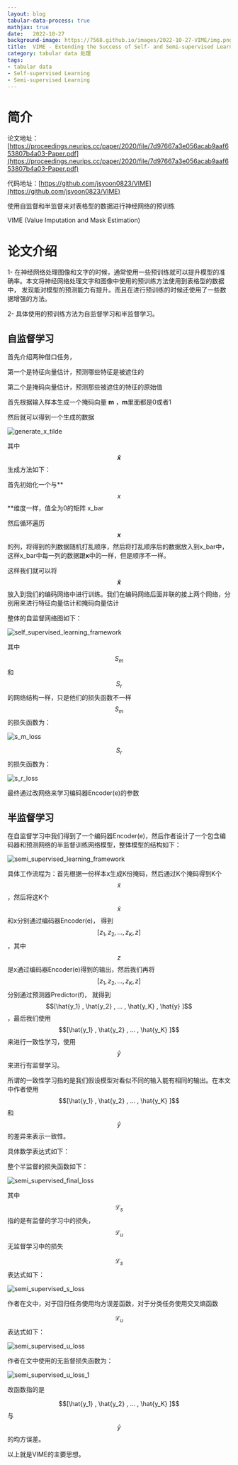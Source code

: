```yaml
---
layout: blog
tabular-data-process: true
mathjax: true
date:   2022-10-27
background-image: https://7568.github.io/images/2022-10-27-VIME/img.png
title:  VIME - Extending the Success of Self- and Semi-supervised Learning to Tabular Domain
category: tabular data 处理
tags:
- tabular data
- Self-supervised Learning
- Semi-supervised Learning
---
```


[generate_x_tilde]:https://7568.github.io/images/2022-10-27-VIME/figure_1.png
[self_supervised_learning_framework]:https://7568.github.io/images/2022-10-27-VIME/figure_2.png
[s_m_loss]:https://7568.github.io/images/2022-10-27-VIME/figure_3.png
[s_r_loss]:https://7568.github.io/images/2022-10-27-VIME/figure_4.png
[semi_supervised_learning_framework]:https://7568.github.io/images/2022-10-27-VIME/figure_5.png
[semi_supervised_final_loss]:https://7568.github.io/images/2022-10-27-VIME/figure_6.png
[semi_supervised_s_loss]:https://7568.github.io/images/2022-10-27-VIME/figure_7.png
[semi_supervised_u_loss]:https://7568.github.io/images/2022-10-27-VIME/figure_8.png
[semi_supervised_u_loss_1]:https://7568.github.io/images/2022-10-27-VIME/figure_9.png

# 简介

论文地址：[https://proceedings.neurips.cc/paper/2020/file/7d97667a3e056acab9aaf653807b4a03-Paper.pdf](https://proceedings.neurips.cc/paper/2020/file/7d97667a3e056acab9aaf653807b4a03-Paper.pdf)

代码地址：[https://github.com/jsyoon0823/VIME](https://github.com/jsyoon0823/VIME)

使用自监督和半监督来对表格型的数据进行神经网络的预训练

VIME (Value Imputation and Mask Estimation)

# 论文介绍

1- 在神经网络处理图像和文字的时候，通常使用一些预训练就可以提升模型的准确率。本文将神经网络处理文字和图像中使用的预训练方法使用到表格型的数据中，
发现能对模型的预测能力有提升。而且在进行预训练的时候还使用了一些数据增强的方法。

2- 具体使用的预训练方法为自监督学习和半监督学习。

## 自监督学习

首先介绍两种借口任务，

第一个是特征向量估计，预测哪些特征是被遮住的

第二个是掩码向量估计，预测那些被遮住的特征的原始值

首先根据输入样本生成一个掩码向量 **m** ，**m**里面都是0或者1

然后就可以得到一个生成的数据

![generate_x_tilde]

其中 **$$\bar{x}$$** 生成方法如下：

首先初始化一个与**$$x$$**维度一样，值全为0的矩阵 x_bar

然后循环遍历 **$$x$$** 的列，将得到的列数据随机打乱顺序，然后将打乱顺序后的数据放入到x_bar中，这样x_bar中每一列的数据跟**x**中的一样，但是顺序不一样。

这样我们就可以将 **$$\tilde{x}$$** 放入到我们的编码网络中进行训练。我们在编码网络后面并联的接上两个网络，分别用来进行特征向量估计和掩码向量估计

整体的自监督网络图如下：

![self_supervised_learning_framework]

其中 $$S_m$$ 和 $$S_r$$ 的网络结构一样，只是他们的损失函数不一样
$$S_m$$ 的损失函数为：

![s_m_loss]

$$S_r$$ 的损失函数为：

![s_r_loss]

最终通过改网络来学习编码器Encoder(e)的参数

## 半监督学习

在自监督学习中我们得到了一个编码器Encoder(e)，然后作者设计了一个包含编码器和预测网络的半监督训练网络模型，整体模型的结构如下：

![semi_supervised_learning_framework]

具体工作流程为：首先根据一份样本x生成K份掩码，然后通过K个掩码得到K个$$\tilde{x}$$，然后将这K个$$\tilde{x}$$和x分别通过编码器Encoder(e)，
得到$$[z_1 , z_2 , ... , z_K , z ]$$，其中$$z$$是x通过编码器Encoder(e)得到的输出，然后我们再将$$[z_1 , z_2 , ... , z_K , z ]$$
分别通过预测器Predictor(f)， 就得到$$[\hat{y_1} , \hat{y_2} , ... , \hat{y_K} , \hat{y} ]$$，最后我们使用
$$[\hat{y_1} , \hat{y_2} , ... , \hat{y_K} ]$$ 来进行一致性学习，使用$$ \hat{y} $$来进行有监督学习。

所谓的一致性学习指的是我们假设模型对看似不同的输入能有相同的输出。在本文中作者使用$$[\hat{y_1} , \hat{y_2} , ... , \hat{y_K} ]$$ 和 
$$ \hat{y} $$ 的差异来表示一致性。

具体数学表达式如下：

整个半监督的损失函数如下：

![semi_supervised_final_loss]

其中$$\mathcal{L}_s$$指的是有监督的学习中的损失，$$\mathcal{L}_u$$无监督学习中的损失

$$\mathcal{L}_s$$表达式如下：

![semi_supervised_s_loss]

作者在文中，对于回归任务使用均方误差函数，对于分类任务使用交叉熵函数

$$\mathcal{L}_u$$表达式如下：

![semi_supervised_u_loss]

作者在文中使用的无监督损失函数为：

![semi_supervised_u_loss_1]

改函数指的是

$$[\hat{y_1} , \hat{y_2} , ... , \hat{y_K} ]$$ 与 $$\hat{y} $$的均方误差。

以上就是VIME的主要思想。
